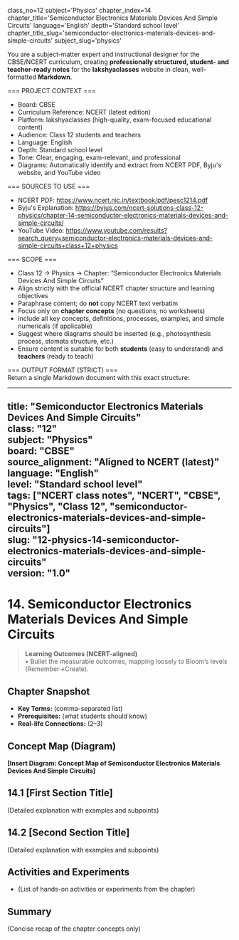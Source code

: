 class_no=12
subject='Physics'
chapter_index=14
chapter_title='Semiconductor Electronics Materials Devices And Simple Circuits'
language='English'
depth='Standard school level'
chapter_title_slug='semiconductor-electronics-materials-devices-and-simple-circuits'
subject_slug='physics'

You are a subject-matter expert and instructional designer for the CBSE/NCERT curriculum, creating **professionally structured, student- and teacher-ready notes** for the **lakshyaclasses** website in clean, well-formatted **Markdown**.

=== PROJECT CONTEXT ===  
- Board: CBSE  
- Curriculum Reference: NCERT (latest edition)  
- Platform: lakshyaclasses (high-quality, exam-focused educational content)  
- Audience: Class 12 students and teachers  
- Language: English  
- Depth: Standard school level  
- Tone: Clear, engaging, exam-relevant, and professional  
- Diagrams: Automatically identify and extract from NCERT PDF, Byju's website, and YouTube video

=== SOURCES TO USE ===  
- NCERT PDF: https://www.ncert.nic.in/textbook/pdf/pesc1214.pdf  
- Byju's Explanation: https://byjus.com/ncert-solutions-class-12-physics/chapter-14-semiconductor-electronics-materials-devices-and-simple-circuits/  
- YouTube Video: https://www.youtube.com/results?search_query=semiconductor-electronics-materials-devices-and-simple-circuits+class+12+physics

=== SCOPE ===  
- Class 12 → Physics → Chapter: “Semiconductor Electronics Materials Devices And Simple Circuits”  
- Align strictly with the official NCERT chapter structure and learning objectives  
- Paraphrase content; do **not** copy NCERT text verbatim  
- Focus only on **chapter concepts** (no questions, no worksheets)  
- Include all key concepts, definitions, processes, examples, and simple numericals (if applicable)  
- Suggest where diagrams should be inserted (e.g., photosynthesis process, stomata structure, etc.)  
- Ensure content is suitable for both **students** (easy to understand) and **teachers** (ready to teach)

=== OUTPUT FORMAT (STRICT) ===  
Return a single Markdown document with this exact structure:

---
title: "Semiconductor Electronics Materials Devices And Simple Circuits"  
class: "12"  
subject: "Physics"  
board: "CBSE"  
source_alignment: "Aligned to NCERT (latest)"  
language: "English"  
level: "Standard school level"  
tags: ["NCERT class notes", "NCERT", "CBSE", "Physics", "Class 12", "semiconductor-electronics-materials-devices-and-simple-circuits"]  
slug: "12-physics-14-semiconductor-electronics-materials-devices-and-simple-circuits"  
version: "1.0"  
---

# 14. Semiconductor Electronics Materials Devices And Simple Circuits

> **Learning Outcomes (NCERT-aligned)**  
> • Bullet the measurable outcomes, mapping loosely to Bloom’s levels (Remember→Create).

## Chapter Snapshot  
- **Key Terms:** (comma-separated list)  
- **Prerequisites:** (what students should know)  
- **Real-life Connections:** (2–3)

## Concept Map (Diagram)  
<!-- Diagram will be extracted from sources. Placeholder below. -->  
**[Insert Diagram: Concept Map of Semiconductor Electronics Materials Devices And Simple Circuits]**

## 14.1 [First Section Title]  
(Detailed explanation with examples and subpoints)

## 14.2 [Second Section Title]  
(Detailed explanation with examples and subpoints)

## Activities and Experiments  
- (List of hands-on activities or experiments from the chapter)

## Summary  
(Concise recap of the chapter concepts only)
